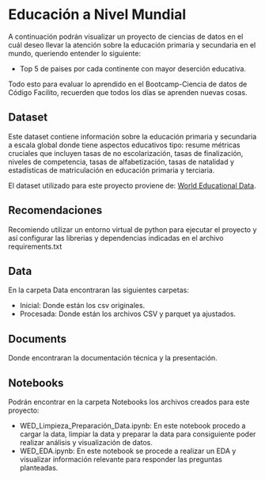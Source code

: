 # Educación a Nivel Mundial

A continuación podrán visualizar un proyecto de ciencias de datos en el cuál deseo llevar la atención sobre la educación primaria y secundaria en el mundo, queriendo entender lo siguiente:

- Top 5 de paises por cada continente con mayor deserción educativa.

Todo esto para evaluar lo aprendido en el Bootcamp-Ciencia de datos de Código Facilito, recuerden que todos los días se aprenden nuevas cosas.

## Dataset

Este dataset contiene información sobre la educación primaria y secundaria a escala global donde tiene aspectos educativos tipo: resume métricas cruciales que incluyen tasas de no escolarización, tasas de finalización, niveles de competencia, tasas de alfabetización, tasas de natalidad y estadísticas de matriculación en educación primaria y terciaria.

El dataset utilizado para este proyecto proviene de: [World Educational Data](https://www.kaggle.com/datasets/nelgiriyewithana/world-educational-data/data).

## Recomendaciones

Recomiendo utilizar un entorno virtual de python para ejecutar el proyecto y así configurar las librerias y dependencias indicadas en el archivo requirements.txt

## Data

En la carpeta Data encontraran las siguientes carpetas:

- Inicial: Donde están los csv originales.
- Procesada: Donde están los archivos CSV y parquet ya ajustados.

## Documents

Donde encontraran la documentación técnica y la presentación.

## Notebooks

Podrán encontrar en la carpeta Notebooks los archivos creados para este proyecto:

- WED_Limpieza_Preparación_Data.ipynb: En este notebook procedo a cargar la data, limpiar la data y preparar la data para consiguiente poder realizar análisis y visualización de datos.
- WED_EDA.ipynb: En este notebook se procede a realizar un EDA y visualizar información relevante para responder las preguntas planteadas.
